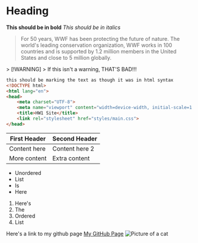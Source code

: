 # Heading
**This should be in bold**
*This should be in italics*
<blockquote cite="http://www.worldwildlife.org/who/index.html">
For 50 years, WWF has been protecting the future of nature. The world's leading conservation organization, WWF works in 100 countries and is supported by 1.2 million members in the United States and close to 5 million globally.
</blockquote>
> [!WARNING]
> If this isn't a warning, THAT'S BAD!!!

```html
this should be marking the text as though it was in html syntax
<!DOCTYPE html>
<html lang="en">
<head>
    <meta charset="UTF-8">
    <meta name="viewport" content="width=device-width, initial-scale=1.0">
    <title>HW1 Site</title>
    <link rel="stylesheet" href="styles/main.css">
</head>
```

| First Header | Second Header |
| ------------ | ------------- |
| Content here | Content here 2 |
| More content | Extra content |

- Unordered
- List
- Is
- Here

1. Here's
2. The
3. Ordered 
4. List

Here's a link to my github page [My GitHub Page](https://github.com/Dylan-Raber)
![Picture of a cat](/assets/cat.jpg)

